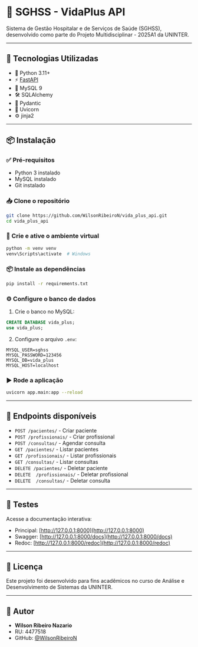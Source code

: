 # 🏥 SGHSS - VidaPlus API

Sistema de Gestão Hospitalar e de Serviços de Saúde (SGHSS), desenvolvido como parte do Projeto Multidisciplinar - 2025A1 da UNINTER.

---

## 🚀 Tecnologias Utilizadas

- 🐍 Python 3.11+
- ⚡ [FastAPI](https://fastapi.tiangolo.com/)
- 🐘 MySQL 9
- 🛠️ SQLAlchemy
- 🔐 Pydantic
- 🔄 Uvicorn
- ⚙️ jinja2

---

## 📦 Instalação

### ✅ Pré-requisitos

- Python 3 instalado
- MySQL instalado
- Git instalado

### 📥 Clone o repositório

```bash
git clone https://github.com/WilsonRibeiroN/vida_plus_api.git
cd vida_plus_api
```

### 🐍 Crie e ative o ambiente virtual

```bash
python -m venv venv
venv\Scripts\activate  # Windows
```

### 📦 Instale as dependências

```bash
pip install -r requirements.txt
```

### ⚙️ Configure o banco de dados

1. Crie o banco no MySQL:

```sql
CREATE DATABASE vida_plus;
use vida_plus;
```

2. Configure o arquivo `.env`:

```
MYSQL_USER=sghss
MYSQL_PASSWORD=123456
MYSQL_DB=vida_plus
MYSQL_HOST=localhost
```

### ▶️ Rode a aplicação

```bash
uvicorn app.main:app --reload
```

---

## 🔌 Endpoints disponíveis

- `POST /pacientes/` - Criar paciente
- `POST /profissionais/` - Criar profissional
- `POST /consultas/` - Agendar consulta
- `GET /pacientes/` - Listar pacientes
- `GET /profissionais/` - Listar profissionais
- `GET /consultas/` - Listar consultas
- `DELETE /pacientes/` - Deletar paciente
- `DELETE  /profissionais/` - Deletar profissional
- `DELETE  /consultas/` - Deletar consulta

---

## 🧪 Testes

Acesse a documentação interativa:

- Principal: [http://127.0.0.1:8000](http://127.0.0.1:8000)
- Swagger: [http://127.0.0.1:8000/docs](http://127.0.0.1:8000/docs)
- Redoc: [http://127.0.0.1:8000/redoc](http://127.0.0.1:8000/redoc)

---

## 📄 Licença

Este projeto foi desenvolvido para fins acadêmicos no curso de Análise e Desenvolvimento de Sistemas da UNINTER.

---

## 👤 Autor

- **Wilson Ribeiro Nazario**
- RU: 4477518
- GitHub: [@WilsonRibeiroN](https://github.com/WilsonRibeiroN)
